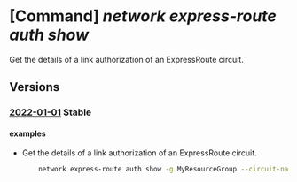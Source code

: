 # [Command] _network express-route auth show_

Get the details of a link authorization of an ExpressRoute circuit.

## Versions

### [2022-01-01](/Resources/mgmt-plane/L3N1YnNjcmlwdGlvbnMve30vcmVzb3VyY2Vncm91cHMve30vcHJvdmlkZXJzL21pY3Jvc29mdC5uZXR3b3JrL2V4cHJlc3Nyb3V0ZWNpcmN1aXRzL3t9L2F1dGhvcml6YXRpb25zL3t9/2022-01-01.xml) **Stable**

<!-- mgmt-plane /subscriptions/{}/resourcegroups/{}/providers/microsoft.network/expressroutecircuits/{}/authorizations/{} 2022-01-01 -->

#### examples

- Get the details of a link authorization of an ExpressRoute circuit.
    ```bash
        network express-route auth show -g MyResourceGroup --circuit-name MyCircuit -n MyAuthorization
    ```

